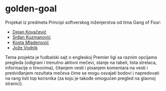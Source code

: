 # golden-goal
Projekat iz predmeta Principi softverskog inženjerstva od tima Gang of Four:

- [Dejan Kovačević](https://github.com/kovacevicdejan)
- [Srđan Kuzmanović](https://github.com/srkuzma)
- [Kosta Mladenović](https://github.com/mladenovick25)
- [Jože Vodnik](https://github.com/JozeVodnik)

Tema projekta je fudbalski sajt o engleskoj Premier ligi sa raznim opcijama pregleda (odigrani i trenutno aktivni mečevi, stanje na tabeli, lista strelaca, informacije o timovima), čitanjem vesti i pisanjem komentara na vesti i predviđanjem rezultata mečeva čime se mogu osvajati bodovi i napredovati na rang listi top korisnika (za koju je takođe omogućen pregled na glavnoj stranici).

